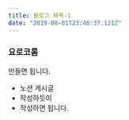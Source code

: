 ```yaml
---
title: 블로그 제목-1
date: "2019-08-01T23:46:37.121Z"
---
```


### 요로코롬
만들면 됩니다.

- 노션 게시글
- 작성하듯이
- 작성하면 됩니다.